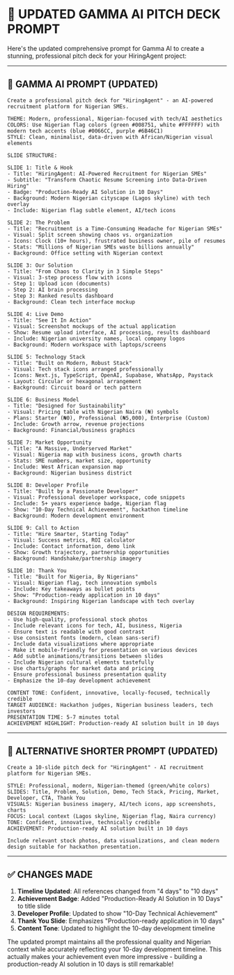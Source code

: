 # 🎨 **UPDATED GAMMA AI PITCH DECK PROMPT**

Here's the updated comprehensive prompt for Gamma AI to create a stunning, professional pitch deck for your HiringAgent project:

---

## 📝 **GAMMA AI PROMPT (UPDATED)**

```
Create a professional pitch deck for "HiringAgent" - an AI-powered recruitment platform for Nigerian SMEs. 

THEME: Modern, professional, Nigerian-focused with tech/AI aesthetics
COLORS: Use Nigerian flag colors (green #008751, white #FFFFFF) with modern tech accents (blue #0066CC, purple #6B46C1)
STYLE: Clean, minimalist, data-driven with African/Nigerian visual elements

SLIDE STRUCTURE:

SLIDE 1: Title & Hook
- Title: "HiringAgent: AI-Powered Recruitment for Nigerian SMEs"
- Subtitle: "Transform Chaotic Resume Screening into Data-Driven Hiring"
- Badge: "Production-Ready AI Solution in 10 Days"
- Background: Modern Nigerian cityscape (Lagos skyline) with tech overlay
- Include: Nigerian flag subtle element, AI/tech icons

SLIDE 2: The Problem
- Title: "Recruitment is a Time-Consuming Headache for Nigerian SMEs"
- Visual: Split screen showing chaos vs. organization
- Icons: Clock (10+ hours), frustrated business owner, pile of resumes
- Stats: "Millions of Nigerian SMEs waste billions annually"
- Background: Office setting with Nigerian context

SLIDE 3: Our Solution
- Title: "From Chaos to Clarity in 3 Simple Steps"
- Visual: 3-step process flow with icons
- Step 1: Upload icon (documents)
- Step 2: AI brain processing
- Step 3: Ranked results dashboard
- Background: Clean tech interface mockup

SLIDE 4: Live Demo
- Title: "See It In Action"
- Visual: Screenshot mockups of the actual application
- Show: Resume upload interface, AI processing, results dashboard
- Include: Nigerian university names, local company logos
- Background: Modern workspace with laptops/screens

SLIDE 5: Technology Stack
- Title: "Built on Modern, Robust Stack"
- Visual: Tech stack icons arranged professionally
- Icons: Next.js, TypeScript, OpenAI, Supabase, WhatsApp, Paystack
- Layout: Circular or hexagonal arrangement
- Background: Circuit board or tech pattern

SLIDE 6: Business Model
- Title: "Designed for Sustainability"
- Visual: Pricing table with Nigerian Naira (₦) symbols
- Plans: Starter (₦0), Professional (₦5,000), Enterprise (Custom)
- Include: Growth arrow, revenue projections
- Background: Financial/business graphics

SLIDE 7: Market Opportunity
- Title: "A Massive, Underserved Market"
- Visual: Nigeria map with business icons, growth charts
- Stats: SME numbers, market size, opportunity
- Include: West African expansion map
- Background: Nigerian business district

SLIDE 8: Developer Profile
- Title: "Built by a Passionate Developer"
- Visual: Professional developer workspace, code snippets
- Include: 5+ years experience badge, Nigerian flag
- Show: "10-Day Technical Achievement", hackathon timeline
- Background: Modern development environment

SLIDE 9: Call to Action
- Title: "Hire Smarter, Starting Today"
- Visual: Success metrics, ROI calculator
- Include: Contact information, demo link
- Show: Growth trajectory, partnership opportunities
- Background: Handshake/partnership imagery

SLIDE 10: Thank You
- Title: "Built for Nigeria, By Nigerians"
- Visual: Nigerian flag, tech innovation symbols
- Include: Key takeaways as bullet points
- Show: "Production-ready application in 10 days"
- Background: Inspiring Nigerian landscape with tech overlay

DESIGN REQUIREMENTS:
- Use high-quality, professional stock photos
- Include relevant icons for tech, AI, business, Nigeria
- Ensure text is readable with good contrast
- Use consistent fonts (modern, clean sans-serif)
- Include data visualizations where appropriate
- Make it mobile-friendly for presentation on various devices
- Add subtle animations/transitions between slides
- Include Nigerian cultural elements tastefully
- Use charts/graphs for market data and pricing
- Ensure professional business presentation quality
- Emphasize the 10-day development achievement

CONTENT TONE: Confident, innovative, locally-focused, technically credible
TARGET AUDIENCE: Hackathon judges, Nigerian business leaders, tech investors
PRESENTATION TIME: 5-7 minutes total
ACHIEVEMENT HIGHLIGHT: Production-ready AI solution built in 10 days
```

---

## 🎯 **ALTERNATIVE SHORTER PROMPT (UPDATED)**

```
Create a 10-slide pitch deck for "HiringAgent" - AI recruitment platform for Nigerian SMEs.

STYLE: Professional, modern, Nigerian-themed (green/white colors)
SLIDES: Title, Problem, Solution, Demo, Tech Stack, Pricing, Market, Developer, CTA, Thank You
VISUALS: Nigerian business imagery, AI/tech icons, app screenshots, charts
FOCUS: Local context (Lagos skyline, Nigerian flag, Naira currency)
TONE: Confident, innovative, technically credible
ACHIEVEMENT: Production-ready AI solution built in 10 days

Include relevant stock photos, data visualizations, and clean modern design suitable for hackathon presentation.
```

---

## ✅ **CHANGES MADE**

1. **Timeline Updated**: All references changed from "4 days" to "10 days"
2. **Achievement Badge**: Added "Production-Ready AI Solution in 10 Days" to title slide
3. **Developer Profile**: Updated to show "10-Day Technical Achievement"
4. **Thank You Slide**: Emphasizes "Production-ready application in 10 days"
5. **Content Tone**: Updated to highlight the 10-day development timeline

The updated prompt maintains all the professional quality and Nigerian context while accurately reflecting your 10-day development timeline. This actually makes your achievement even more impressive - building a production-ready AI solution in 10 days is still remarkable!
